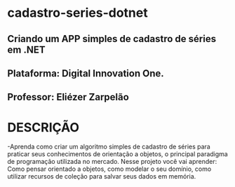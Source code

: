 # cadastro-series-dotnet
 ## Criando um APP simples de cadastro de séries em .NET
 ## Plataforma: Digital Innovation One.
 ## Professor: Eliézer Zarpelão
 # DESCRIÇÃO
   -Aprenda como criar um algoritmo simples de cadastro de séries para praticar seus conhecimentos de orientação a objetos, o principal paradigma de programação utilizada no mercado.   Nesse projeto você vai aprender: Como pensar orientado a objetos, como modelar o seu domínio, como utilizar recursos de coleção para salvar seus dados em memória.
